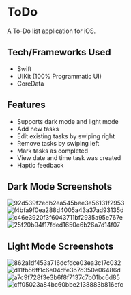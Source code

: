 # ToDo
A To-Do list application for iOS.

## Tech/Frameworks Used
- Swift
- UIKit (100% Programmatic UI)
- CoreData

## Features
- Supports dark mode and light mode
- Add new tasks
- Edit existing tasks by swiping right
- Remove tasks by swiping left
- Mark tasks as completed
- View date and time task was created
- Haptic feedback

## Dark Mode Screenshots
![92d539f2edb2ea545bee3e56131f2953](https://user-images.githubusercontent.com/29238419/135707679-45694e19-9965-4a6c-9dfa-4f08996f0143.png)
![f4bfa9f0ea288d4005a43a37ad93135d](https://user-images.githubusercontent.com/29238419/135707684-3dd6a4a0-be94-4b31-ab72-4b07abe96a94.png)
![c46e3920f3f6043711bf2935a95e767e](https://user-images.githubusercontent.com/29238419/135707690-0b1e8928-8422-45c1-99a5-6e0dd8c5577a.png)
![25f20b94f17fded1650e6b26a7d14f07](https://user-images.githubusercontent.com/29238419/135707757-5394cd20-3b3e-483e-8912-4fbd942317ae.png)

## Light Mode Screenshots
![862a1df453a716dcfdce03ea3c17c032](https://user-images.githubusercontent.com/29238419/135707860-ee8f67f8-3ce7-43b5-8b4f-9dc34bee50dd.png)
![d11fb56ff1c6e04dfe3b7d350e06486d](https://user-images.githubusercontent.com/29238419/135707866-0e885704-cd42-4522-9ce0-55363e00d8b2.png)
![a7c9f728f3e3b6f8f7137c7b01bc6d85](https://user-images.githubusercontent.com/29238419/135707868-e4c8fb0c-2087-4463-8fb7-6e79a6087e34.png)
![cff05023a84bc60bbe2138883b816efc](https://user-images.githubusercontent.com/29238419/135707881-de42949c-cc3c-451f-bb47-f49612ea3671.png)
